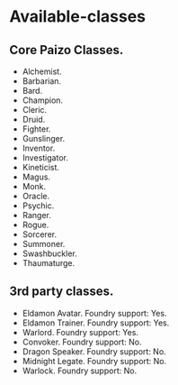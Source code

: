 # Available-classes

## Core Paizo Classes.
- Alchemist.
- Barbarian.
- Bard.
- Champion.
- Cleric.
- Druid.
- Fighter.
- Gunslinger.
- Inventor.
- Investigator.
- Kineticist.
- Magus.
- Monk.
- Oracle.
- Psychic.
- Ranger.
- Rogue.
- Sorcerer.
- Summoner.
- Swashbuckler.
- Thaumaturge.

## 3rd party classes.

- Eldamon Avatar. Foundry support: Yes.
- Eldamon Trainer. Foundry support: Yes.
- Warlord. Foundry support: Yes.
- Convoker. Foundry support: No.
- Dragon Speaker. Foundry support: No.
- Midnight Legate. Foundry support: No.
- Warlock. Foundry support: No.
